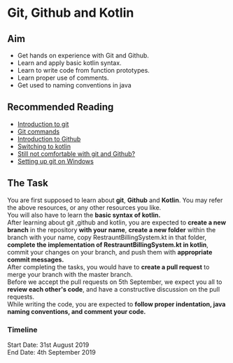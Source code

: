 # Git, Github and Kotlin

## Aim
- Get hands on experience with Git and Github.  
- Learn and apply basic kotlin syntax.  
- Learn to write code from function prototypes.  
- Learn proper use of comments.  
- Get used to naming conventions in java

## Recommended Reading
- [Introduction to git](https://www.tutorialspoint.com/git/git_basic_concepts.htm) 
- [Git commands]( https://confluence.atlassian.com/bitbucketserver/basic-git-commands-776639767.html)
- [Introduction to Github](https://guides.github.com/activities/hello-world/)
- [Switching to kotlin](https://www.baeldung.com/java-to-kotlin)
- [Still not comfortable with git and Github?](https://drive.google.com/drive/folders/1sLG9yatHOrsh2Xj9JlLQAYvjOZBMPCPH?usp=sharing)
- [Setting up git on Windows](https://www.computerhope.com/issues/ch001927.htm)

## The Task
You are first supposed to learn about **git**, **Github** and **Kotlin**. You may refer the above resources, or any other resources you like.  
You will also have to learn the **basic syntax of kotlin.**  
After learning about git ,github and kotlin, you are expected to **create a new branch** in the repository **with your name**, **create a new folder** within the branch with your name, copy RestrauntBillingSystem.kt in that folder, **complete the implementation of RestrauntBillingSystem.kt in kotlin**, commit your changes on your branch, and push them with **appropriate commit messages.**  
After completing the tasks, you would have to **create a pull request** to merge your branch with the master branch.  
Before we accept the pull requests on 5th September, we expect you all to **review each other's code**, and have a constructive discussion on the pull requests.  
While writing the code, you are expected to **follow proper indentation, java naming conventions, and comment your code.** 

### Timeline
Start Date: 31st August 2019  
End Date: 4th September 2019

